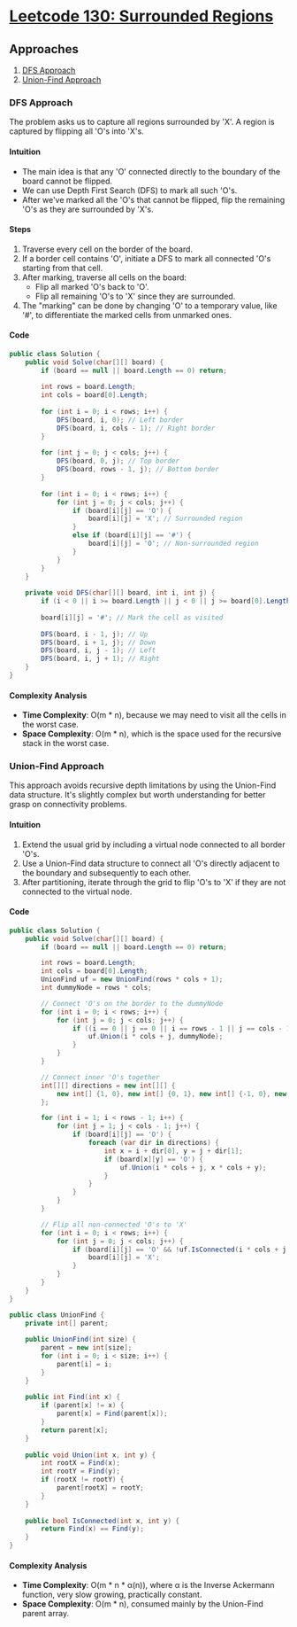 # [Leetcode 130: Surrounded Regions](https://leetcode.com/problems/surrounded-regions/)

## Approaches

1. [DFS Approach](#dfs-approach)
2. [Union-Find Approach](#union-find-approach)

### DFS Approach

The problem asks us to capture all regions surrounded by 'X'. A region is captured by flipping all 'O's into 'X's.

#### Intuition

- The main idea is that any 'O' connected directly to the boundary of the board cannot be flipped.
- We can use Depth First Search (DFS) to mark all such 'O's. 
- After we've marked all the 'O's that cannot be flipped, flip the remaining 'O's as they are surrounded by 'X's.

#### Steps

1. Traverse every cell on the border of the board.
2. If a border cell contains 'O', initiate a DFS to mark all connected 'O's starting from that cell.
3. After marking, traverse all cells on the board:
   - Flip all marked 'O's back to 'O'.
   - Flip all remaining 'O's to 'X' since they are surrounded.
4. The "marking" can be done by changing 'O' to a temporary value, like '#', to differentiate the marked cells from unmarked ones.

#### Code

```csharp
public class Solution {
    public void Solve(char[][] board) {
        if (board == null || board.Length == 0) return;
        
        int rows = board.Length;
        int cols = board[0].Length;
        
        for (int i = 0; i < rows; i++) {
            DFS(board, i, 0); // Left border
            DFS(board, i, cols - 1); // Right border
        }
        
        for (int j = 0; j < cols; j++) {
            DFS(board, 0, j); // Top border
            DFS(board, rows - 1, j); // Bottom border
        }
        
        for (int i = 0; i < rows; i++) {
            for (int j = 0; j < cols; j++) {
                if (board[i][j] == 'O') {
                    board[i][j] = 'X'; // Surrounded region
                }
                else if (board[i][j] == '#') {
                    board[i][j] = 'O'; // Non-surrounded region
                }
            }
        }
    }
    
    private void DFS(char[][] board, int i, int j) {
        if (i < 0 || i >= board.Length || j < 0 || j >= board[0].Length || board[i][j] != 'O') return;
        
        board[i][j] = '#'; // Mark the cell as visited
        
        DFS(board, i - 1, j); // Up
        DFS(board, i + 1, j); // Down
        DFS(board, i, j - 1); // Left
        DFS(board, i, j + 1); // Right
    }
}
```

#### Complexity Analysis
- **Time Complexity**: O(m * n), because we may need to visit all the cells in the worst case.
- **Space Complexity**: O(m * n), which is the space used for the recursive stack in the worst case.

### Union-Find Approach

This approach avoids recursive depth limitations by using the Union-Find data structure. It's slightly complex but worth understanding for better grasp on connectivity problems.

#### Intuition

1. Extend the usual grid by including a virtual node connected to all border 'O's.
2. Use a Union-Find data structure to connect all 'O's directly adjacent to the boundary and subsequently to each other.
3. After partitioning, iterate through the grid to flip 'O's to 'X' if they are not connected to the virtual node.

#### Code

```csharp
public class Solution {
    public void Solve(char[][] board) {
        if (board == null || board.Length == 0) return;

        int rows = board.Length;
        int cols = board[0].Length;
        UnionFind uf = new UnionFind(rows * cols + 1);
        int dummyNode = rows * cols;

        // Connect 'O's on the border to the dummyNode
        for (int i = 0; i < rows; i++) {
            for (int j = 0; j < cols; j++) {
                if ((i == 0 || j == 0 || i == rows - 1 || j == cols - 1) && board[i][j] == 'O') {
                    uf.Union(i * cols + j, dummyNode);
                }
            }
        }

        // Connect inner 'O's together
        int[][] directions = new int[][] {
            new int[] {1, 0}, new int[] {0, 1}, new int[] {-1, 0}, new int[] {0, -1}
        };

        for (int i = 1; i < rows - 1; i++) {
            for (int j = 1; j < cols - 1; j++) {
                if (board[i][j] == 'O') {
                    foreach (var dir in directions) {
                        int x = i + dir[0], y = j + dir[1];
                        if (board[x][y] == 'O') {
                            uf.Union(i * cols + j, x * cols + y);
                        }
                    }
                }
            }
        }

        // Flip all non-connected 'O's to 'X'
        for (int i = 0; i < rows; i++) {
            for (int j = 0; j < cols; j++) {
                if (board[i][j] == 'O' && !uf.IsConnected(i * cols + j, dummyNode)) {
                    board[i][j] = 'X';
                }
            }
        }
    }
}

public class UnionFind {
    private int[] parent;
    
    public UnionFind(int size) {
        parent = new int[size];
        for (int i = 0; i < size; i++) {
            parent[i] = i;
        }
    }
    
    public int Find(int x) {
        if (parent[x] != x) {
            parent[x] = Find(parent[x]);
        }
        return parent[x];
    }
    
    public void Union(int x, int y) {
        int rootX = Find(x);
        int rootY = Find(y);
        if (rootX != rootY) {
            parent[rootX] = rootY;
        }
    }
    
    public bool IsConnected(int x, int y) {
        return Find(x) == Find(y);
    }
}
```

#### Complexity Analysis
- **Time Complexity**: O(m * n * α(n)), where α is the Inverse Ackermann function, very slow growing, practically constant.
- **Space Complexity**: O(m * n), consumed mainly by the Union-Find parent array.


